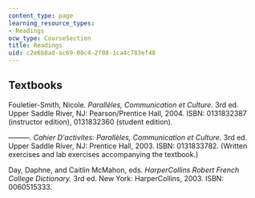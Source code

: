 ```yaml
---
content_type: page
learning_resource_types:
- Readings
ocw_type: CourseSection
title: Readings
uid: c2e6b8ad-ac69-08c4-2f08-1ca4c783ef48
---
```


Textbooks
---------

Fouletier-Smith, Nicole. _Parallèles, Communication et Culture._ 3rd ed. Upper Saddle River, NJ: Pearson/Prentice Hall, 2004. ISBN: 0131832387 (instructor edition), 0131832360 (student edition).

———. _Cahier D'activites: Parallèles, Communication et Culture._ 3rd ed. Upper Saddle River, NJ: Prentice Hall, 2003. ISBN: 0131833782. (Written exercises and lab exercises accompanying the textbook.)

Day, Daphne, and Caitlin McMahon, eds. _HarperCollins Robert French College Dictionary._ 3rd ed. New York: HarperCollins, 2003. ISBN: 0060515333.